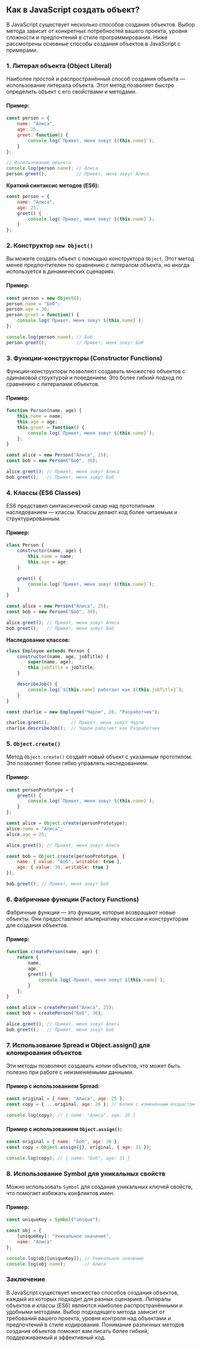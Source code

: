 ## Как в JavaScript создать объект?

В JavaScript существует несколько способов создания объектов. Выбор метода зависит от конкретных потребностей вашего проекта, уровня сложности и предпочтений в стиле программирования. Ниже рассмотрены основные способы создания объектов в JavaScript с примерами.

### 1. **Литерал объекта (Object Literal)**

Наиболее простой и распространённый способ создания объекта — использование литерала объекта. Этот метод позволяет быстро определить объект с его свойствами и методами.

#### Пример:

```javascript
const person = {
    name: "Алиса",
    age: 25,
    greet: function() {
        console.log(`Привет, меня зовут ${this.name}`);
    }
};

// Использование объекта
console.log(person.name); // Алиса
person.greet();           // Привет, меня зовут Алиса
```

**Краткий синтаксис методов (ES6):**

```javascript
const person = {
    name: "Алиса",
    age: 25,
    greet() {
        console.log(`Привет, меня зовут ${this.name}`);
    }
};
```

### 2. **Конструктор `new Object()`**

Вы можете создать объект с помощью конструктора `Object`. Этот метод менее предпочтителен по сравнению с литералом объекта, но иногда используется в динамических сценариях.

#### Пример:

```javascript
const person = new Object();
person.name = "Боб";
person.age = 30;
person.greet = function() {
    console.log(`Привет, меня зовут ${this.name}`);
};

console.log(person.name); // Боб
person.greet();           // Привет, меня зовут Боб
```

### 3. **Функции-конструкторы (Constructor Functions)**

Функции-конструкторы позволяют создавать множество объектов с одинаковой структурой и поведением. Это более гибкий подход по сравнению с литералами объектов.

#### Пример:

```javascript
function Person(name, age) {
    this.name = name;
    this.age = age;
    this.greet = function() {
        console.log(`Привет, меня зовут ${this.name}`);
    };
}

const alice = new Person("Алиса", 25);
const bob = new Person("Боб", 30);

alice.greet(); // Привет, меня зовут Алиса
bob.greet();   // Привет, меня зовут Боб
```

### 4. **Классы (ES6 Classes)**

ES6 представил синтаксический сахар над прототипным наследованием — классы. Классы делают код более читаемым и структурированным.

#### Пример:

```javascript
class Person {
    constructor(name, age) {
        this.name = name;
        this.age = age;
    }

    greet() {
        console.log(`Привет, меня зовут ${this.name}`);
    }
}

const alice = new Person("Алиса", 25);
const bob = new Person("Боб", 30);

alice.greet(); // Привет, меня зовут Алиса
bob.greet();   // Привет, меня зовут Боб
```

**Наследование классов:**

```javascript
class Employee extends Person {
    constructor(name, age, jobTitle) {
        super(name, age);
        this.jobTitle = jobTitle;
    }

    describeJob() {
        console.log(`${this.name} работает как ${this.jobTitle}`);
    }
}

const charlie = new Employee("Чарли", 28, "Разработчик");

charlie.greet();        // Привет, меня зовут Чарли
charlie.describeJob();  // Чарли работает как Разработчик
```

### 5. **`Object.create()`**

Метод `Object.create()` создаёт новый объект с указанным прототипом. Это позволяет более гибко управлять наследованием.

#### Пример:

```javascript
const personPrototype = {
    greet() {
        console.log(`Привет, меня зовут ${this.name}`);
    }
};

const alice = Object.create(personPrototype);
alice.name = "Алиса";
alice.age = 25;

alice.greet(); // Привет, меня зовут Алиса

const bob = Object.create(personPrototype, {
    name: { value: "Боб", writable: true },
    age: { value: 30, writable: true }
});

bob.greet(); // Привет, меня зовут Боб
```

### 6. **Фабричные функции (Factory Functions)**

Фабричные функции — это функции, которые возвращают новые объекты. Они предоставляют альтернативу классам и конструкторам для создания объектов.

#### Пример:

```javascript
function createPerson(name, age) {
    return {
        name,
        age,
        greet() {
            console.log(`Привет, меня зовут ${this.name}`);
        }
    };
}

const alice = createPerson("Алиса", 25);
const bob = createPerson("Боб", 30);

alice.greet(); // Привет, меня зовут Алиса
bob.greet();   // Привет, меня зовут Боб
```

### 7. **Использование Spread и Object.assign() для клонирования объектов**

Эти методы позволяют создавать копии объектов, что может быть полезно при работе с неизменяемыми данными.

#### Пример с использованием Spread:

```javascript
const original = { name: "Алиса", age: 25 };
const copy = { ...original, age: 26 }; // Копия с изменённым возрастом

console.log(copy); // { name: "Алиса", age: 26 }
```

#### Пример с использованием `Object.assign()`:

```javascript
const original = { name: "Боб", age: 30 };
const copy = Object.assign({}, original, { age: 31 });

console.log(copy); // { name: "Боб", age: 31 }
```

### 8. **Использование Symbol для уникальных свойств**

Можно использовать `Symbol` для создания уникальных ключей свойств, что помогает избежать конфликтов имен.

#### Пример:

```javascript
const uniqueKey = Symbol("unique");

const obj = {
    [uniqueKey]: "Уникальное значение",
    name: "Алиса"
};

console.log(obj[uniqueKey]); // Уникальное значение
console.log(obj.name);       // Алиса
```

### Заключение

В JavaScript существует множество способов создания объектов, каждый из которых подходит для разных сценариев. Литералы объектов и классы (ES6) являются наиболее распространёнными и удобными методами. Выбор подходящего метода зависит от требований вашего проекта, уровня контроля над объектами и предпочтений в стиле кодирования. Понимание различных методов создания объектов поможет вам писать более гибкий, поддерживаемый и эффективный код.